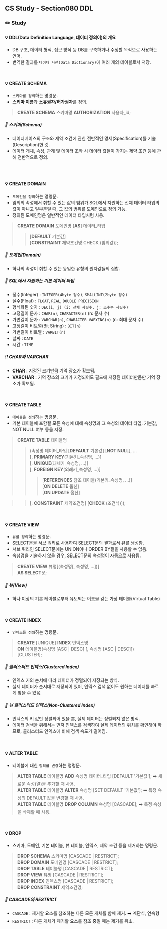 ## CS Study - Section080 DDL
### ✏️ Study
#### 💡 DDL(Data Definition Language, 데이터 정의어)의 개요
- DB 구조, 데이터 형식, 접근 방식 등 DB를 구축하거나 수정할 목적으로 사용하는 언어.
- 번역한 결과를 `데이터 사전(Data Dictionary)`에 여러 개의 테이블로서 저장.
<br>

#### 💡 CREATE SCHEMA
- `스키마를 정의`하는 명령문.
- **스키마 이름**과 **소유권자/허가권자**를 정의.
> **CREATE SCHEMA** 스키마명 **AUTHORIZATION** 사용자_id;
##### 🔖 스키마(Schema)
- 데이터베이스의 구조와 제약 조건에 관한 전반적인 명세(Specification)를 기술(Description)한 것.
- 데이터 개체, 속성, 관계 및 데이터 조작 시 데이터 값들이 가지는 제약 조건 등에 관해 전반적으로 정의.
<br>
<br>

#### 💡 CREATE DOMAIN
- `도메인을 정의`하는 명령문.
- 임의의 속성에서 취할 수 있는 값의 범위가 SQL에서 지원하는 전체 데이터 타입의 값이 아니고 일부분일 때, 그 값의 범위를 도메인으로 정의 가능.
- 정의된 도메인명은 일반적인 데이터 타입처럼 사용.
> **CREATE DOMAIN** 도메인명 [**AS**] 데이터_타입<br>
>> [**DEFAULT** 기본값]<br>
>> [**CONSTRAINT** 제약조건명 CHECK (범위값)];
##### 🔖 도메인(Domain)
- 하나의 속성이 취할 수 있는 동일한 유형의 원자값들의 집합.
##### 🔖 SQL에서 지원하는 기본 데이터 타입
- 정수(Integer) : `INTEGER(4byte 정수)`, `SMALLINT(2byte 정수)`
- 실수(Float) : `FLOAT`, `REAL`, `DOUBLE PRECISION`
- 형식화된 숫자 : `DEC(i, j) (i: 전체 자릿수, j: 소수부 자릿수)`
- 고정길이 문자 : `CHAR(n)`, `CHARACTER(n)` (n: 문자 수)
- 가변길이 문자 : `VARCHAR(n)`, `CHARACTER VARYING(n)` (n: 최대 문자 수)
- 고정길이 비트열(Bit String) : `BIT(n)`
- 가변길이 비트열 : `VARBIT(n)`
- 날짜 : `DATE`
- 시간 : `TIME`
##### ‼️ CHAR와 VARCHAR
- **CHAR** : 지정된 크기만큼 기억 장소가 확보됨.
- **VARCHAR** : 기억 장소의 크기가 지정되어도 필드에 저장된 데이터만큼만 기억 장소가 확보됨.
<br>

#### 💡 CREATE TABLE
- `테이블을 정의`하는 명령문.
- 기본 테이블에 포함될 모든 속성에 대해 속성명과 그 속성의 데이터 타입, 기본값, NOT NULL 여부 등을 지정.
> **CREATE TABLE** 테이블명<br>
>> (속성명 데이터_타입 [**DEFAULT** 기본값] [**NOT NULL**], ...<br>
>> [, **PRIMARY KEY**(기본키_속성명, ...)]<br>
>> [, **UNIQUE**(대체키_속성명, ...)]<br>
>> [, **FOREIGN KEY**(외래키_속성명, ...)]<br>
>>> [**REFERENCES** 참조 테이블(기본키_속성명, ...)]<br>
>>> [**ON DELETE** 옵션]<br>
>>> [**ON UPDATE** 옵션]<br>

>> [, **CONSTRAINT** 제약조건명] [**CHECK** (조건식)]);
<br>

#### 💡 CREATE VIEW
- `뷰를 정의`하는 명령문.
- SELECT문을 서브 쿼리로 사용하여 SELECT문의 결과로서 뷰를 생성함.
- 서브 쿼리인 SELECT문에는 UNION이나 ORDER BY절을 사용할 수 없음.
- 속성명을 기술하지 않을 경우, SELECT문의 속성명이 자동으로 사용됨.
> **CREATE VIEW** 뷰명[(속성명[, 속성명, ...])]<br>
> **AS SELECT**문;
##### 🔖 뷰(View)
- 하나 이상의 기본 테이블로부터 유도되는 이름을 갖는 가상 테이블(Virtual Table)
<br>

#### 💡 CREATE INDEX
- `인덱스를 정의`하는 명령문.
> **CREATE** [UNIQUE] **INDEX** 인덱스명<br>
> **ON** 테이블명(속성명 [ASC | DESC] [, 속성명 [ASC | DESC]])<br>
> [CLUSTER];
##### 🔖 클러스터드 인덱스(Clustered Index)
- 인덱스 키의 순서에 따라 데이터가 정렬되어 저장되는 방식.
- 실제 데이터가 순서대로 저장되어 있어, 인덱스 검색 없이도 원하는 데이터를 빠르게 찾을 수 있음.
##### 🔖 넌 클러스터드 인덱스(Non-Clustered Index)
- 인덱스의 키 값만 정렬되어 있을 뿐, 실제 데이터는 정렬되지 않은 방식.
- 데이터 검색을 위해서는 먼저 인덱스를 검색하여 실제 데이터의 위치를 확인해야 하므로, 클러스터드 인덱스에 비해 검색 속도가 떨어짐.
<br>

#### 💡 ALTER TABLE
- 테이블에 대한 `정의를 변경`하는 명령문.
> **ALTER TABLE** 테이블명 **ADD** 속성명 데이터_타입 [DEFAULT '기본값']; ➡️ 새로운 속성(열)을 추가할 때 사용.<br>
> **ALTER TABLE** 테이블명 **ALTER** 속성명 [SET DEFAULT '기본값']; ➡️ 특정 속성의 DEFAULT 값을 변경할 때 사용.<br>
> **ALTER TABLE** 테이블명 **DROP COLUMN** 속성명 [CASCADE]; ➡️ 특정 속성을 삭제할 때 사용.
<br>

#### 💡 DROP
- 스키마, 도메인, 기본 테이블, 뷰 테이블, 인덱스, 제약 조건 등을 제거하는 명령문.
> **DROP SCHEMA** 스키마명 [CASCADE | RESTRICT];<br>
> **DROP DOMAIN** 도메인명 [CASCADE | RESTRICT];<br>
> **DROP TABLE** 테이블명 [CASCADE | RESTRICT];<br>
> **DROP VIEW** 뷰명 [CASCADE | RESTRICT];<br>
> **DROP INDEX** 인덱스명 [CASCADE | RESTRICT];<br>
> **DROP CONSTRAINT** 제약조건명;
##### 🔖 CASCADE와 RESTRICT
- `CASCADE` : 제거할 요소를 참조하는 다른 모든 개체를 함께 제거. ➡️ 계단식, 연속형
- `RESTRICT` : 다른 개체가 제거할 요소를 참조 중일 때는 제거를 취소.

